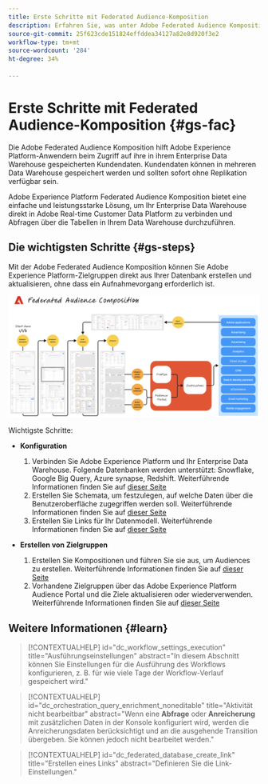 ```yaml
---
title: Erste Schritte mit Federated Audience-Komposition
description: Erfahren Sie, was unter Adobe Federated Audience Komposition zu verstehen ist und wie Sie sie in Adobe Experience Platform verwenden.
source-git-commit: 25f623cde151824effddea34127a82e8d920f3e2
workflow-type: tm+mt
source-wordcount: '284'
ht-degree: 34%

---
```



# Erste Schritte mit Federated Audience-Komposition {#gs-fac}

Die Adobe Federated Audience Komposition hilft Adobe Experience Platform-Anwendern beim Zugriff auf ihre in ihrem Enterprise Data Warehouse gespeicherten Kundendaten. Kundendaten können in mehreren Data Warehouse gespeichert werden und sollten sofort ohne Replikation verfügbar sein.

Adobe Experience Platform Federated Audience Komposition bietet eine einfache und leistungsstarke Lösung, um Ihr Enterprise Data Warehouse direkt in Adobe Real-time Customer Data Platform zu verbinden und Abfragen über die Tabellen in Ihrem Data Warehouse durchzuführen.

## Die wichtigsten Schritte {#gs-steps}

Mit der Adobe Federated Audience Komposition können Sie Adobe Experience Platform-Zielgruppen direkt aus Ihrer Datenbank erstellen und aktualisieren, ohne dass ein Aufnahmevorgang erforderlich ist.

![Diagramm](assets/FAC-diagram.png)

Wichtigste Schritte:

* **Konfiguration**

   1. Verbinden Sie Adobe Experience Platform und Ihr Enterprise Data Warehouse.
Folgende Datenbanken werden unterstützt: Snowflake, Google Big Query, Azure synapse, Redshift.
Weiterführende Informationen finden Sie auf [dieser Seite](../connections/federated-db.md)
   1. Erstellen Sie Schemata, um festzulegen, auf welche Daten über die Benutzeroberfläche zugegriffen werden soll.
Weiterführende Informationen finden Sie auf [dieser Seite](../customer/schemas.md)
   1. Erstellen Sie Links für Ihr Datenmodell.
Weiterführende Informationen finden Sie auf [dieser Seite](../data-management/gs-models.md)

* **Erstellen von Zielgruppen**

   1. Erstellen Sie Kompositionen und führen Sie sie aus, um Audiences zu erstellen.
Weiterführende Informationen finden Sie auf [dieser Seite](../compositions/gs-compositions.md)
   1. Vorhandene Zielgruppen über das Adobe Experience Platform Audience Portal und die Ziele aktualisieren oder wiederverwenden.
Weiterführende Informationen finden Sie auf [dieser Seite](../connections/destinations.md)

## Weitere Informationen {#learn}

<!-- Workflow + Workflow activities-->



>[!CONTEXTUALHELP]
>id="dc_workflow_settings_execution"
>title="Ausführungseinstellungen"
>abstract="In diesem Abschnitt können Sie Einstellungen für die Ausführung des Workflows konfigurieren, z. B. für wie viele Tage der Workflow-Verlauf gespeichert wird."




>[!CONTEXTUALHELP]
>id="dc_orchestration_query_enrichment_noneditable"
>title="Aktivität nicht bearbeitbar"
>abstract="Wenn eine **Abfrage** oder **Anreicherung** mit zusätzlichen Daten in der Konsole konfiguriert wird, werden die Anreicherungsdaten berücksichtigt und an die ausgehende Transition übergeben. Sie können jedoch nicht bearbeitet werden."

<!-- Create a link -->

>[!CONTEXTUALHELP]
>id="dc_federated_database_create_link"
>title="Erstellen eines Links"
>abstract="Definieren Sie die Link-Einstellungen."
